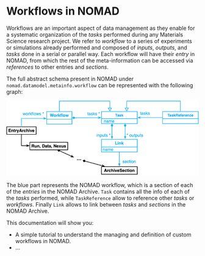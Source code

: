 # Workflows in NOMAD

Workflows are an important aspect of data management as they enable for a systematic organization of the _tasks_ performed during any Materials Science research project. We refer to _workflow_ to a series of experiments or simulations already performed and composed of _inputs_, _outputs_, and _tasks_ done in a serial or parallel way. Each workflow will have their _entry_ in NOMAD, from which the rest of the meta-information can be accessed via _references_ to other entries and _sections_.

The full abstract schema present in NOMAD under `nomad.datamodel.metainfo.workflow` can be represented with the following graph:

<p align="center">
    <img src="assets/workflow-schema.png" alt="NOMAD workflow schema" title="NOMAD workflow schema">
</p>

The blue part represents the NOMAD workflow, which is a section of each of the _entries_ in the NOMAD Archive. `Task` contains all the info of each of the _tasks_ performed, while `TaskReference` allow to reference other _tasks_ or _workflows_. Finally `Link` allows to link between _tasks_ and _sections_ in the NOMAD Archive.
<!--Still not happy with this paragraph, but if we want to show this diagram we have to somehow explain it. IMO (@JosePiarro3), the whole diagram is not understable for anyone outside FAIRmat (and probably also within FAIRmat people would have problems understanding this diagram...)-->

This documentation will show you:  <!--Extend this list according to development-->

- A simple tutorial to understand the managing and definition of custom workflows in NOMAD.
- ...